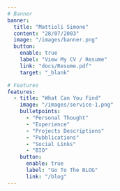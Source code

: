```yaml
---
# Banner
banner:
  title: "Mattioli Simone"
  content: "28/07/2003"
  image: "/images/banner.png"
  button:
    enable: true
    label: "View My CV / Resume"
    link: "docs/Resume.pdf"
    target: "_blank"

# Features
features:
  - title: "What Can You Find"
    image: "/images/service-1.png"
    bulletpoints:
      - "Personal Thought"
      - "Experience"
      - "Projects Descriptions"
      - "Pubblications"
      - "Social Links"
      - "BIO"
    button:
      enable: true
      label: "Go To The BLOG"
      link: "/blog"
---
```

